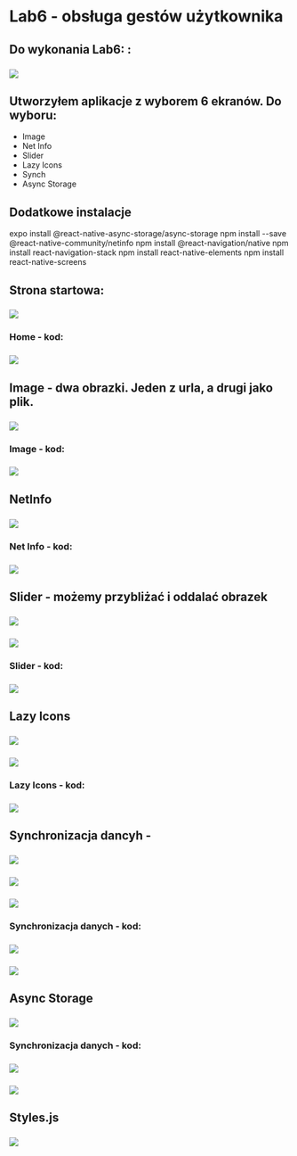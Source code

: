 # Lab6 - obsługa gestów użytkownika

## Do wykonania Lab6: :

### ![](images/1.PNG)

## Utworzyłem aplikacje z wyborem 6 ekranów. Do wyboru:

- Image
- Net Info
- Slider
- Lazy Icons
- Synch
- Async Storage

## Dodatkowe instalacje

expo install @react-native-async-storage/async-storage
npm install --save @react-native-community/netinfo
npm install @react-navigation/native
npm install react-navigation-stack
npm install react-native-elements
npm install react-native-screens

## Strona startowa:

### ![](images/3.PNG)

### Home - kod:

### ![](images/15.PNG)

## Image - dwa obrazki. Jeden z urla, a drugi jako plik.

### ![](images/4.PNG)

### Image - kod:

### ![](images/14.PNG)

## NetInfo

### ![](images/2.PNG)

### Net Info - kod:

### ![](images/16.PNG)

## Slider - możemy przybliżać i oddalać obrazek

### ![](images/5.PNG)

### ![](images/6.PNG)

### Slider - kod:

### ![](images/17.PNG)

## Lazy Icons

### ![](images/7.PNG)

### ![](images/8.PNG)

### Lazy Icons - kod:

### ![](images/18.PNG)

## Synchronizacja dancyh -

### ![](images/9.PNG)

### ![](images/10.PNG)

### ![](images/13.PNG)

### Synchronizacja danych - kod:

### ![](images/19.PNG)

### ![](images/20.PNG)

## Async Storage

### ![](images/12.PNG)

### Synchronizacja danych - kod:

### ![](images/21.PNG)

### ![](images/22.PNG)

## Styles.js

### ![](images/11.PNG)
